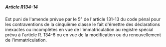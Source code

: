 ##### Article R134-14

Est puni de l'amende prévue par le 5° de l'article 131-13 du code pénal pour les contraventions de la cinquième classe le fait d'émettre des déclarations inexactes ou incomplètes en vue de l'immatriculation au registre spécial prévu à l'article R. 134-6 ou en vue de la modification ou du renouvellement de l'immatriculation.

